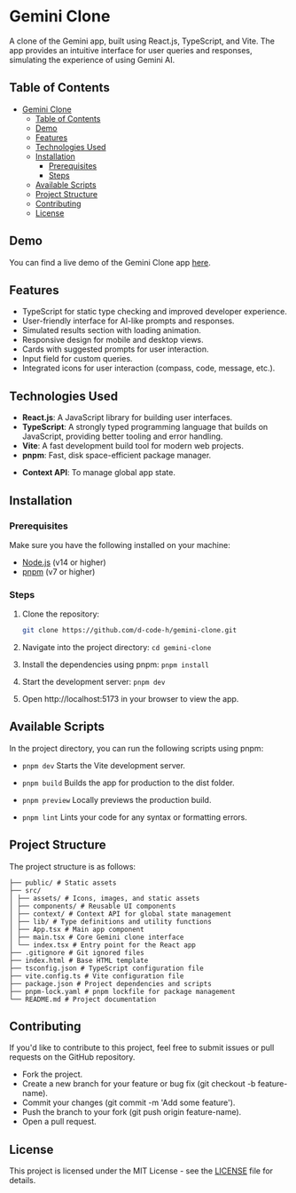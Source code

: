 # Gemini Clone

A clone of the Gemini app, built using React.js, TypeScript, and Vite. The app provides an intuitive interface for user queries and responses, simulating the experience of using Gemini AI.

## Table of Contents

- [Gemini Clone](#gemini-clone)
  - [Table of Contents](#table-of-contents)
  - [Demo](#demo)
  - [Features](#features)
  - [Technologies Used](#technologies-used)
  - [Installation](#installation)
    - [Prerequisites](#prerequisites)
    - [Steps](#steps)
  - [Available Scripts](#available-scripts)
  - [Project Structure](#project-structure)
  - [Contributing](#contributing)
  - [License](#license)

## Demo

You can find a live demo of the Gemini Clone app [here](https://gemini-clone-tan-beta.vercel.app/).

## Features

- TypeScript for static type checking and improved developer experience.
- User-friendly interface for AI-like prompts and responses.
- Simulated results section with loading animation.
- Responsive design for mobile and desktop views.
- Cards with suggested prompts for user interaction.
- Input field for custom queries.
- Integrated icons for user interaction (compass, code, message, etc.).

## Technologies Used

- **React.js**: A JavaScript library for building user interfaces.
- **TypeScript**: A strongly typed programming language that builds on JavaScript, providing better tooling and error handling.
- **Vite**: A fast development build tool for modern web projects.
- **pnpm**: Fast, disk space-efficient package manager.
<!-- - **CSS Modules**: Scoped CSS for component-specific styling. -->
- **Context API**: To manage global app state.

## Installation

### Prerequisites

Make sure you have the following installed on your machine:

- [Node.js](https://nodejs.org/) (v14 or higher)
- [pnpm](https://pnpm.io/) (v7 or higher)

### Steps

1. Clone the repository:
   ```bash
   git clone https://github.com/d-code-h/gemini-clone.git
   ```
2. Navigate into the project directory:
   `cd gemini-clone`

3. Install the dependencies using pnpm:
   `pnpm install`

4. Start the development server:
   `pnpm dev`

5. Open http://localhost:5173 in your browser to view the app.

## Available Scripts

In the project directory, you can run the following scripts using pnpm:

- `pnpm dev`
  Starts the Vite development server.

- `pnpm build`
  Builds the app for production to the dist folder.

- `pnpm preview`
  Locally previews the production build.

- `pnpm lint`
  Lints your code for any syntax or formatting errors.

## Project Structure

The project structure is as follows:

```gemini-clone/
├── public/ # Static assets
├── src/
│ ├── assets/ # Icons, images, and static assets
│ ├── components/ # Reusable UI components
│ ├── context/ # Context API for global state management
│ ├── lib/ # Type definitions and utility functions
│ ├── App.tsx # Main app component
│ ├── main.tsx # Core Gemini clone interface
│ └── index.tsx # Entry point for the React app
├── .gitignore # Git ignored files
├── index.html # Base HTML template
├── tsconfig.json # TypeScript configuration file
├── vite.config.ts # Vite configuration file
├── package.json # Project dependencies and scripts
├── pnpm-lock.yaml # pnpm lockfile for package management
└── README.md # Project documentation
```

## Contributing

If you'd like to contribute to this project, feel free to submit issues or pull requests on the GitHub repository.

- Fork the project.
- Create a new branch for your feature or bug fix (git checkout -b feature-name).
- Commit your changes (git commit -m 'Add some feature').
- Push the branch to your fork (git push origin feature-name).
- Open a pull request.

## License

This project is licensed under the MIT License - see the [LICENSE](./LICENSE) file for details.
